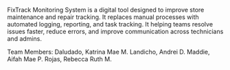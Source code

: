 FixTrack Monitoring System is a digital tool designed to improve store maintenance and repair tracking. It replaces manual processes with automated logging, reporting, and task tracking. It helping teams resolve issues faster, reduce errors, and improve communication across technicians and admins.

Team Members:
Daludado, Katrina Mae M.
Landicho, Andrei D.
Maddie, Aifah Mae P.
Rojas, Rebecca Ruth M.
